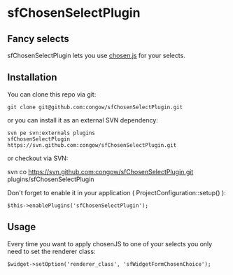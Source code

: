 sfChosenSelectPlugin
======

Fancy selects
-----------------

  sfChosenSelectPlugin lets you use [chosen.js][1] for your selects.


Installation
-----------------

You can clone this repo via git:

    git clone git@github.com:congow/sfChosenSelectPlugin.git

or you can install it as an external SVN dependency:

    svn pe svn:externals plugins
    sfChosenSelectPlugin https://svn.github.com:congow/sfChosenSelectPlugin.git

or checkout via SVN:

   svn co https://svn.github.com:congow/sfChosenSelectPlugin.git plugins/sfChosenSelectPlugin

Don't forget to enable it in your application ( ProjectConfiguration::setup() ):

    $this->enablePlugins('sfChosenSelectPlugin');


Usage
----------------

Every time you want to apply chosenJS to one of your selects you only need to set the renderer class:
    
    $widget->setOption('renderer_class', 'sfWidgetFormChosenChoice');


[1]: http://harvesthq.github.com/chosen/
